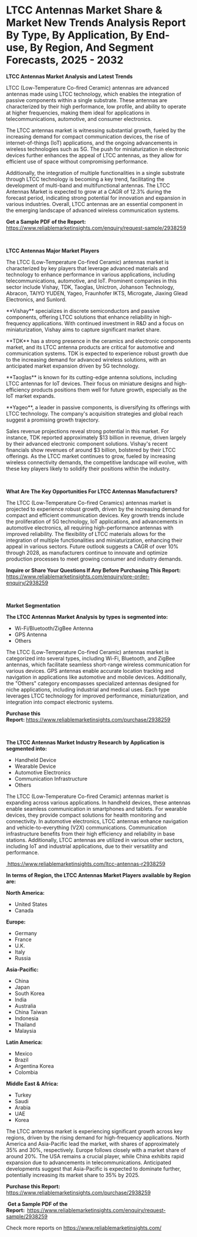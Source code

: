 <p><h1>LTCC Antennas Market Share & Market New Trends Analysis Report By Type, By Application, By End-use, By Region, And Segment Forecasts, 2025 - 2032</h1></p><p><strong>LTCC Antennas Market Analysis and Latest Trends</strong></p>
<p><p>LTCC (Low-Temperature Co-fired Ceramic) antennas are advanced antennas made using LTCC technology, which enables the integration of passive components within a single substrate. These antennas are characterized by their high performance, low profile, and ability to operate at higher frequencies, making them ideal for applications in telecommunications, automotive, and consumer electronics.</p><p>The LTCC antennas market is witnessing substantial growth, fueled by the increasing demand for compact communication devices, the rise of internet-of-things (IoT) applications, and the ongoing advancements in wireless technologies such as 5G. The push for miniaturization in electronic devices further enhances the appeal of LTCC antennas, as they allow for efficient use of space without compromising performance.</p><p>Additionally, the integration of multiple functionalities in a single substrate through LTCC technology is becoming a key trend, facilitating the development of multi-band and multifunctional antennas. The LTCC Antennas Market is expected to grow at a CAGR of 12.3% during the forecast period, indicating strong potential for innovation and expansion in various industries. Overall, LTCC antennas are an essential component in the emerging landscape of advanced wireless communication systems.</p></p>
<p><strong>Get a Sample PDF of the Report:&nbsp;</strong> <a href="https://www.reliablemarketinsights.com/enquiry/request-sample/2938259?utm_campaign=2639&utm_medium=2&utm_source=Github&utm_content=ia&utm_term=15032025&utm_id=ltcc-antennas">https://www.reliablemarketinsights.com/enquiry/request-sample/2938259</a></p>
<p>&nbsp;</p>
<p><strong>LTCC Antennas Major Market Players</strong></p>
<p><p>The LTCC (Low-Temperature Co-fired Ceramic) antennas market is characterized by key players that leverage advanced materials and technology to enhance performance in various applications, including telecommunications, automotive, and IoT. Prominent companies in this sector include Vishay, TDK, Taoglas, Unictron, Johanson Technology, Abracon, TAIYO YUDEN, Yageo, Fraunhofer IKTS, Microgate, Jiaxing Glead Electronics, and Sunlord.</p><p>**Vishay** specializes in discrete semiconductors and passive components, offering LTCC solutions that enhance reliability in high-frequency applications. With continued investment in R&D and a focus on miniaturization, Vishay aims to capture significant market share.</p><p>**TDK** has a strong presence in the ceramics and electronic components market, and its LTCC antenna products are critical for automotive and communication systems. TDK is expected to experience robust growth due to the increasing demand for advanced wireless solutions, with an anticipated market expansion driven by 5G technology.</p><p>**Taoglas** is known for its cutting-edge antenna solutions, including LTCC antennas for IoT devices. Their focus on miniature designs and high-efficiency products positions them well for future growth, especially as the IoT market expands.</p><p>**Yageo**, a leader in passive components, is diversifying its offerings with LTCC technology. The company's acquisition strategies and global reach suggest a promising growth trajectory.</p><p>Sales revenue projections reveal strong potential in this market. For instance, TDK reported approximately $13 billion in revenue, driven largely by their advanced electronic component solutions. Vishay's recent financials show revenues of around $3 billion, bolstered by their LTCC offerings. As the LTCC market continues to grow, fueled by increasing wireless connectivity demands, the competitive landscape will evolve, with these key players likely to solidify their positions within the industry.</p></p>
<p>&nbsp;</p>
<p><strong>What Are The Key Opportunities For LTCC Antennas Manufacturers?</strong></p>
<p><p>The LTCC (Low-Temperature Co-fired Ceramics) antennas market is projected to experience robust growth, driven by the increasing demand for compact and efficient communication devices. Key growth trends include the proliferation of 5G technology, IoT applications, and advancements in automotive electronics, all requiring high-performance antennas with improved reliability. The flexibility of LTCC materials allows for the integration of multiple functionalities and miniaturization, enhancing their appeal in various sectors. Future outlook suggests a CAGR of over 10% through 2028, as manufacturers continue to innovate and optimize production processes to meet growing consumer and industry demands.</p></p>
<p><strong>Inquire or Share Your Questions If Any Before Purchasing This Report:</strong> <a href="https://www.reliablemarketinsights.com/enquiry/pre-order-enquiry/2938259?utm_campaign=2639&utm_medium=2&utm_source=Github&utm_content=ia&utm_term=15032025&utm_id=ltcc-antennas">https://www.reliablemarketinsights.com/enquiry/pre-order-enquiry/2938259</a></p>
<p>&nbsp;</p>
<p><strong>Market Segmentation</strong></p>
<p><strong>The LTCC Antennas Market Analysis by types is segmented into:</strong></p>
<p><ul><li>Wi-Fi/Bluetooth/ZigBee Antenna</li><li>GPS Antenna</li><li>Others</li></ul></p>
<p><p>The LTCC (Low-Temperature Co-fired Ceramic) antennas market is categorized into several types, including Wi-Fi, Bluetooth, and ZigBee antennas, which facilitate seamless short-range wireless communication for various devices. GPS antennas enable accurate location tracking and navigation in applications like automotive and mobile devices. Additionally, the "Others" category encompasses specialized antennas designed for niche applications, including industrial and medical uses. Each type leverages LTCC technology for improved performance, miniaturization, and integration into compact electronic systems.</p></p>
<p><strong>Purchase this Report:&nbsp;</strong><a href="https://www.reliablemarketinsights.com/purchase/2938259?utm_campaign=2639&utm_medium=2&utm_source=Github&utm_content=ia&utm_term=15032025&utm_id=ltcc-antennas">https://www.reliablemarketinsights.com/purchase/2938259</a></p>
<p>&nbsp;</p>
<p><strong>The LTCC Antennas Market Industry Research by Application is segmented into:</strong></p>
<p><ul><li>Handheld Device</li><li>Wearable Device</li><li>Automotive Electronics</li><li>Communication Infrastructure</li><li>Others</li></ul></p>
<p><p>The LTCC (Low-Temperature Co-fired Ceramic) antennas market is expanding across various applications. In handheld devices, these antennas enable seamless communication in smartphones and tablets. For wearable devices, they provide compact solutions for health monitoring and connectivity. In automotive electronics, LTCC antennas enhance navigation and vehicle-to-everything (V2X) communications. Communication infrastructure benefits from their high efficiency and reliability in base stations. Additionally, LTCC antennas are utilized in various other sectors, including IoT and industrial applications, due to their versatility and performance.</p></p>
<p><a href="https://www.reliablemarketinsights.com/ltcc-antennas-r2938259?utm_campaign=2639&utm_medium=2&utm_source=Github&utm_content=ia&utm_term=15032025&utm_id=ltcc-antennas">&nbsp;https://www.reliablemarketinsights.com/ltcc-antennas-r2938259</a></p>
<p><strong>In terms of Region, the LTCC Antennas Market Players available by Region are:</strong></p>
<p>
    <p> <strong> North America: </strong>
        <ul>
            <li>United States</li>
            <li>Canada</li>
        </ul>
        </p> 
    <p> <strong> Europe: </strong>
        <ul>
            <li>Germany</li>
            <li>France</li>
            <li>U.K.</li>
            <li>Italy</li>
            <li>Russia</li>
        </ul>
        </p> 
    <p> <strong> Asia-Pacific: </strong>
        <ul>
            <li>China</li>
            <li>Japan</li>
            <li>South Korea</li>
            <li>India</li>
            <li>Australia</li>
            <li>China Taiwan</li>
            <li>Indonesia</li>
            <li>Thailand</li>
            <li>Malaysia</li>
        </ul>
        </p> 
    <p> <strong> Latin America: </strong>
        <ul>
            <li>Mexico</li>
            <li>Brazil</li>
            <li>Argentina Korea</li>
            <li>Colombia</li>
        </ul>
        </p> 
    <p> <strong> Middle East & Africa: </strong>
        <ul>
            <li>Turkey</li>
            <li>Saudi</li>
            <li>Arabia</li>
            <li>UAE</li>
            <li>Korea</li>
        </ul>
    </p>
    </p>
<p><p>The LTCC antennas market is experiencing significant growth across key regions, driven by the rising demand for high-frequency applications. North America and Asia-Pacific lead the market, with shares of approximately 35% and 30%, respectively. Europe follows closely with a market share of around 20%. The USA remains a crucial player, while China exhibits rapid expansion due to advancements in telecommunications. Anticipated developments suggest that Asia-Pacific is expected to dominate further, potentially increasing its market share to 35% by 2025.</p></p>
<p><strong>Purchase this Report: </strong><a href="https://www.reliablemarketinsights.com/purchase/2938259?utm_campaign=2639&utm_medium=2&utm_source=Github&utm_content=ia&utm_term=15032025&utm_id=ltcc-antennas">https://www.reliablemarketinsights.com/purchase/2938259</a></p>
<p>&nbsp;<strong>Get a Sample PDF of the Report:&nbsp;&nbsp;</strong><a href="https://www.reliablemarketinsights.com/enquiry/request-sample/2938259?utm_campaign=2639&utm_medium=2&utm_source=Github&utm_content=ia&utm_term=15032025&utm_id=ltcc-antennas">https://www.reliablemarketinsights.com/enquiry/request-sample/2938259</a></p>
<p><strong></strong></p>
<p>Check more reports on <a href="https://www.reliablemarketinsights.com/?utm_campaign=2639&utm_medium=2&utm_source=Github&utm_content=ia&utm_term=15032025&utm_id=ltcc-antennas">https://www.reliablemarketinsights.com/</a></p>
